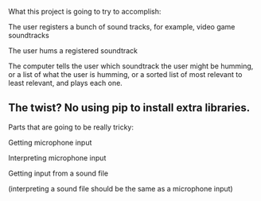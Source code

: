 What this project is going to try to accomplish:

The user registers a bunch of sound tracks, for example, video game soundtracks

The user hums a registered soundtrack

The computer tells the user which soundtrack the user might be humming, or a list of what the user is humming, or a sorted list of most relevant to least relevant, and plays each one.

## The twist? No using pip to install extra libraries.

Parts that are going to be really tricky:

Getting microphone input

Interpreting microphone input

Getting input from a sound file

(interpreting a sound file should be the same as a microphone input)
